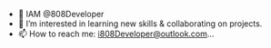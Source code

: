 - 👋 IAM @808Developer
- 👀 I’m interested in learning new skills & collaborating on projects.
- 📫 How to reach me: i808Developer@outlook.com...

<!---
808Developer/808Developer is a ✨ special ✨ repository because its `README.md` (this file) appears on your GitHub profile.
You can click the Preview link to take a look at your changes.
--->
